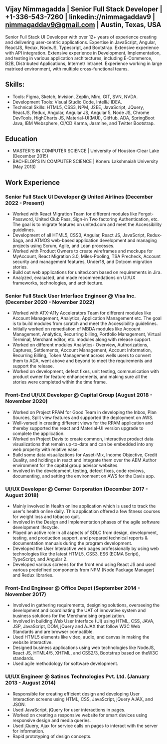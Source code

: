 Vijay Nimmagadda | Senior Full Stack Developer | +1-336-543-7260 | linkedin://nimmagaddav9 | nimmagaddav9@gmail.com | Austin, Texas, USA
-------------------------------------------------------------------------------------------------------------------------------------------------------------------------------

Senior Full Stack UI Developer with over 12+ years of experience creating and delivering user-centric applications. Expertise in JavaScript, Angular, ReactJS, Redux, NodeJS, Typescript, and Bootstrap. Extensive experience with API integration. Extensive experience in Development, Implementation, and testing in various application architectures, including E-Commerce, B2B, Distributed Applications, Internet/ Intranet. Experience working in large matrixed environment, with multiple cross-functional teams. 

Skills: 
-------------------------------------------------------------------------------------------------------------------------------------------------------------------------------
* Tools: Figma, Sketch, Invision, Zeplin, Miro, GIT, SVN, NVDA.<br>
* Development Tools: Visual Studio Code, IntelliJ IDEA.<br>
* Technical Skills: HTML5, CSS3, NPM, J2EE, JavaScript, JQuery, ReactJS, Redux, Angular, Angular JS, Angular 5, Node JS, Chrome DevTools, HighCharts JS, Material-UI(MUI), GitHub,  ADA, SpringBoot Java, IBM Websphere, CI/CD Karma, Jasmine, and Twitter Bootstrap.<br>


Education
-------------------------------------------------------------------------------------------------------------------------------------------------------------------------------
* MASTER'S IN COMPUTER SCIENCE | University of Houston-Clear Lake (December 2015)<br>
* BACHELOR'S IN COMPUTER SCIENCE | Koneru Lakshmaiah University (May 2013)<br>

Work Experience
-------------------------------------------------------------------------------------------------------------------------------------------------------------------------------
### Senior Full Stack UI Developer @ United Airlines (December 2022 - Present)<br>
* Worked with React Migration Team for different modules like Forgot-Password, United Club Pass, Sign-in Two factoring Authentication, etc. The goal is to migrate features on united.com and meet the Accessibility guidelines.                                                                                             
* Development of all HTML5, CSS3, Angular, React JS, JavaScript, Redux-Saga, and ATMOS web-based application development and managing projects using Scrum, Agile, and Lean processes.
* Worked with Product Owners to create wireframes and mockups for MyAccount, React Migration 3.0, Miles-Pooling, TSA Precheck, Account security and management features, Under18, and Dotcom migration stories.
* Build out web applications for united.com based on requirements in Jira.
* Analyzed, evaluated, and made recommendations on UI/UX frameworks, technologies, and architecture.

### Senior Full Stack User Interface Engineer @ Visa Inc. (December 2020 - November 2022)<br>
* Worked with ATX-A11y Accelerators Team for different modules like Account Management, Analytics, Application Management etc. The goal is to build modules from scratch and meet the Accessibility guidelines.
* Initially worked on remediation of MBDA modules like Account Management, Analytics, Recurring billing, Portfolio Management, Virtual Terminal, Merchant editor, etc. modules along with release support. 
* Worked on different modules Analytics- Overview, Authorizations, Captures, Settlements, Account Management, Account Information, Recurring Billing, Token Management across wells users to convert them to ADA, went above and beyond to meet the requirements and support the release.
* Worked on development, defect fixes, unit testing, communication with product owner for feature enhancements, and making sure all the stories were completed within the time frame.

### Front-End UI/UX Developer @ Capital Group (August 2018 - November 2020)<br>
* Worked on Project RPAM for Good Team in developing the Inbox, Plan Sources, Split view features and supported the deployment on AWS.
* Well-versed in creating different views for the RPAM application and thereby supported the react and Material-UI version upgrade to complete the application.
* Worked on Project Davis to create common, interactive product data visualizations that remain up-to-date and can be embedded into any web property with relative ease.
* Build some data visualizations for Asset-Mix, Income Objective, Credit Quality, and holdings in react and integrate them over the AEM Author environment for the capital group advisor websites.
* Involved in the development, testing, defect fixes, code reviews, documenting, and setting the environment on AWS for the Davis app.

### UI/UX Developer @ Cerner Corporation (December 2017 - August 2018)<br>
* Mainly involved in Health online application which is used to track the user's health online daily. This application offered a few fitness courses for weight loss and tobacco quit.
* Involved in the Design and Implementation phases of the agile software development lifecycle. 
* Played an active role in all aspects of SDLC from design, development, testing, and production support, and prepared technical reports & documentation manuals during the program development. 
* Developed the User Interactive web pages professionally by using web technologies like the latest HTML5, CSS3, ES6 (ECMA Script), TypeScript, and Angular 2.
* Developed various screens for the front end using React JS and used various predefined components from NPM (Node Package Manager) and Redux libraries.

### Front-End Engineer  @ Office Depot (September 2014 - November 2017)<br>
* Involved in gathering requirements, designing solutions, overseeing the development and coordinating the UAT of innovative system and business solutions for the Merchandising organization.
* Involved in building Web User Interface (UI) using HTML, CSS, JAVA, JSP, JavaScript, DOM, jQuery and AJAX that follow W3C Web Standards and are browser compatible. 
* Used HTML5 elements like video, audio, and canvas in making the website interactive. 
* Designed business applications using web technologies like NodeJS, React JS, HTML4/5, XHTML, and CSS2/3, Bootstrap based on theW3C standards. 
* Used agile methodology for software development.

### UI/UX Engineer @ Satinos Technologies Pvt. Ltd. (January 2013 - August 2014)<br>
* Responsible for creating efficient design and developing User Interaction screens using HTML, CSS, JavaScript, jQuery AJAX, and JSON. 
* Used JavaScript, jQuery for user interactions in pages. 
* Worked on creating a responsive website for smart devices using responsive design and media queries. 
* Used jQuery, Ajax for service calls on pages to interact with the server for information. 
* Rapid prototyping of design concepts.